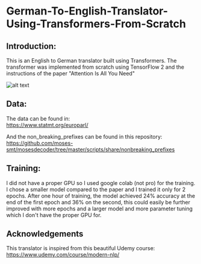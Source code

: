 # German-To-English-Translator-Using-Transformers-From-Scratch

## Introduction:
This is an English to German translator built using Transformers. The transformer was implemented from scratch using TensorFlow 2 and the instructions of the paper "Attention Is All You Need"


![alt text](https://pbs.twimg.com/media/DCKhefrUMAE9stK.jpg)

## Data:
The data can be found in:  
https://www.statmt.org/europarl/ 

And the non_breaking_prefixes can be found in this repository:  
https://github.com/moses-smt/mosesdecoder/tree/master/scripts/share/nonbreaking_prefixes

## Training:
I did not have a proper GPU so I used google colab (not pro) for the training. I chose a smaller model compared to the paper and I trained it only for 2 epochs.
After one hour of training, the model achieved 24% accuracy at the end of the first epoch and 36% on the second, this could easily be further improved with more epochs and a larger model and more parameter tuning which I don't have the proper GPU for.

## Acknowledgements
This translator is inspired from this beautiful Udemy course: https://www.udemy.com/course/modern-nlp/
